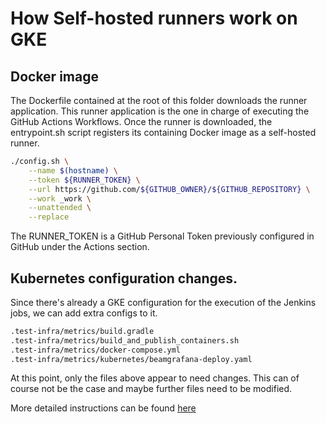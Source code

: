 <!--
    Licensed to the Apache Software Foundation (ASF) under one
    or more contributor license agreements.  See the NOTICE file
    distributed with this work for additional information
    regarding copyright ownership.  The ASF licenses this file
    to you under the Apache License, Version 2.0 (the
    "License"); you may not use this file except in compliance
    with the License.  You may obtain a copy of the License at

      http://www.apache.org/licenses/LICENSE-2.0

    Unless required by applicable law or agreed to in writing,
    software distributed under the License is distributed on an
    "AS IS" BASIS, WITHOUT WARRANTIES OR CONDITIONS OF ANY
    KIND, either express or implied.  See the License for the
    specific language governing permissions and limitations
    under the License.
-->
# How Self-hosted runners work on GKE

## Docker image
The Dockerfile contained at the root of this folder downloads the runner application.
This runner application is the one in charge of executing the GitHub Actions Workflows.
Once the runner is downloaded, the entrypoint.sh script registers its containing Docker image as a self-hosted runner.

```sh
./config.sh \
    --name $(hostname) \
    --token ${RUNNER_TOKEN} \
    --url https://github.com/${GITHUB_OWNER}/${GITHUB_REPOSITORY} \
    --work _work \
    --unattended \
    --replace
```
The RUNNER_TOKEN is a GitHub Personal Token previously configured in GitHub under the Actions section.

## Kubernetes configuration changes.
Since there's already a GKE configuration for the execution of the Jenkins jobs, we can add extra configs to it.
```sh
.test-infra/metrics/build.gradle
.test-infra/metrics/build_and_publish_containers.sh
.test-infra/metrics/docker-compose.yml
.test-infra/metrics/kubernetes/beamgrafana-deploy.yaml
```
At this point, only the files above appear to need changes.
This can of course not be the case and maybe further files need to be modified.

More detailed instructions can be found [here](https://vitobotta.com/2020/09/29/self-hosted-github-actions-runners-in-kubernetes/)
